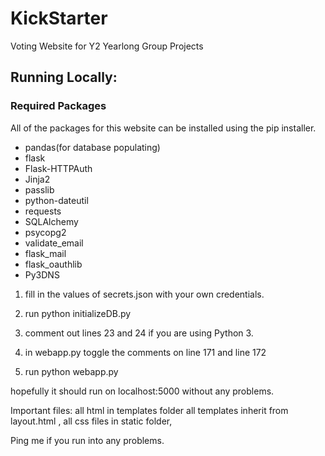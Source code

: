 # KickStarter
Voting Website for Y2 Yearlong Group Projects

## Running Locally:

### Required Packages
All of the packages for this website can be installed using the pip installer.  

<ul>
<li>pandas(for database populating)</li>
<li>flask</li>
<li>Flask-HTTPAuth</li>
<li>Jinja2</li>
<li>passlib</li>
<li>python-dateutil</li>
<li>requests</li>
<li>SQLAlchemy</li>
<li>psycopg2</li>
<li>validate_email</li>
<li>flask_mail</li>
<li>flask_oauthlib</li>
<li>Py3DNS</li>
<!-- <li>pyDNS</li>  -->
</ul>


1.  fill in the values of secrets.json with your own credentials.

2. run python initializeDB.py
3. comment out lines 23 and 24 if you are using Python 3.

4.  in webapp.py toggle the comments on line 171 and line 172

5. run python webapp.py 

hopefully it should run on localhost:5000 without any problems.

Important files:  all html in templates folder all templates inherit from layout.html , all css files in static folder,

Ping me if you run into any problems.